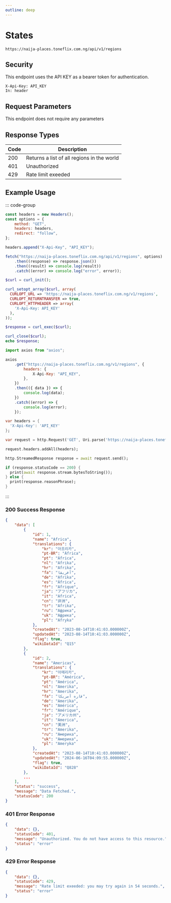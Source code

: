 ```yaml
---
outline: deep
---
```


# States

<Badge type="warning" text="GET" /> `https://naija-places.toneflix.com.ng/api/v1/regions`

## Security

This endpoint uses the API KEY as a bearer token for authentication.

```
X-Api-Key: API_KEY
In: header
```

## Request Parameters

This endpoint does not require any parameters

## Response Types

| Code | Description                                |
| ---- | ------------------------------------------ |
| 200  | Returns a list of all regions in the world |
| 401  | Unauthorized                               |
| 429  | Rate limit exeeded                         |

## Example Usage

::: code-group

```js [javascript]
const headers = new Headers();
const options = {
    method: "GET",
    headers: headers,
    redirect: "follow",
};

headers.append("X-Api-Key", "API_KEY");

fetch("https://naija-places.toneflix.com.ng/api/v1/regions", options)
    .then((response) => response.json())
    .then((result) => console.log(result))
    .catch((error) => console.log("error", error));
```

```php [php]
$curl = curl_init();

curl_setopt_array($curl, array(
  CURLOPT_URL => 'https://naija-places.toneflix.com.ng/v1/regions',
  CURLOPT_RETURNTRANSFER => true,
  CURLOPT_HTTPHEADER => array(
    'X-Api-Key: API_KEY'
  ),
));

$response = curl_exec($curl);

curl_close($curl);
echo $response;
```

```js [axios]
import axios from "axios";

axios
    .get("https://naija-places.toneflix.com.ng/v1/regions", {
        headers: {
            X-Api-Key: "API_KEY",
        },
    })
    .then(({ data }) => {
        console.log(data);
    })
    .catch((error) => {
        console.log(error);
    });
```

```dart [dart]
var headers = {
  'X-Api-Key': 'API_KEY'
};

var request = http.Request('GET', Uri.parse('https://naija-places.toneflix.com.ng/v1/regions'));

request.headers.addAll(headers);

http.StreamedResponse response = await request.send();

if (response.statusCode == 200) {
  print(await response.stream.bytesToString());
} else {
  print(response.reasonPhrase);
}
```

:::

### 200 Success Response

```json
{
    "data": [
        {
            "id": 1,
            "name": "Africa",
            "translations": {
                "kr": "아프리카",
                "pt-BR": "África",
                "pt": "África",
                "nl": "Afrika",
                "hr": "Afrika",
                "fa": "آفریقا",
                "de": "Afrika",
                "es": "África",
                "fr": "Afrique",
                "ja": "アフリカ",
                "it": "Africa",
                "cn": "非洲",
                "tr": "Afrika",
                "ru": "Африка",
                "uk": "Африка",
                "pl": "Afryka"
            },
            "createdAt": "2023-08-14T10:41:03.000000Z",
            "updatedAt": "2023-08-14T10:41:03.000000Z",
            "flag": true,
            "wikiDataId": "Q15"
        },
        {
            "id": 2,
            "name": "Americas",
            "translations": {
                "kr": "아메리카",
                "pt-BR": "América",
                "pt": "América",
                "nl": "Amerika",
                "hr": "Amerika",
                "fa": "قاره آمریکا",
                "de": "Amerika",
                "es": "América",
                "fr": "Amérique",
                "ja": "アメリカ州",
                "it": "America",
                "cn": "美洲",
                "tr": "Amerika",
                "ru": "Америка",
                "uk": "Америка",
                "pl": "Ameryka"
            },
            "createdAt": "2023-08-14T10:41:03.000000Z",
            "updatedAt": "2024-06-16T04:09:55.000000Z",
            "flag": true,
            "wikiDataId": "Q828"
        },
        ...
    ],
    "status": "success",
    "message": "Data Fetched.",
    "statusCode": 200
}
```

### 401 Error Response

```json
{
    "data": {},
    "statusCode": 401,
    "message": "Unauthorized. You do not have access to this resource.",
    "status": "error"
}
```

### 429 Error Response

```json
{
    "data": {},
    "statusCode": 429,
    "message": "Rate limit exeeded: you may try again in 54 seconds.",
    "status": "error"
}
```
